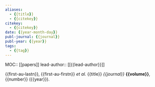 ```yaml
---
aliases:
  - {{title}}
  - {{citekey}}
citekey:
  - {{citekey}}
date: {{year-month-day}}
publ-journal: {{journal}}
publ-year: {{year}}
tags:
  - {{tag}}
---
```


MOC:: [[papers]]
lead-author:: [[{{lead-author}}]]

{{first-au-lastn}}, {{first-au-firstn}} _et al._ {{title}} _{{journal}}_ **{{volume}}**, {{number}} ({{year}}).


